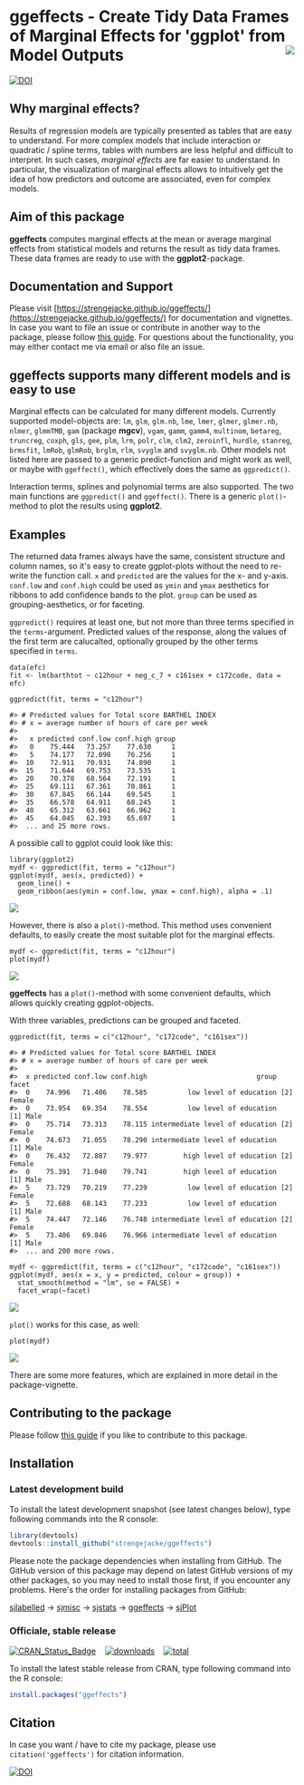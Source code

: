 # ggeffects - Create Tidy Data Frames of Marginal Effects for 'ggplot' from Model Outputs <img src="man/figures/logo.png" align="right" />

[![DOI](http://joss.theoj.org/papers/10.21105/joss.00772/status.svg)](https://doi.org/10.21105/joss.00772)

## Why marginal effects?

Results of regression models are typically presented as tables that are easy to understand. For more complex models that include interaction or quadratic / spline terms, tables with numbers are less helpful and difficult to interpret. In such cases, _marginal effects_ are far easier to understand. In particular, the visualization of marginal effects allows to intuitively get the idea of how predictors and outcome are associated, even for complex models. 

## Aim of this package

**ggeffects** computes marginal effects at the mean or average marginal effects from statistical models and returns the result as tidy data frames. These data frames are ready to use with the **ggplot2**-package.

## Documentation and Support

Please visit [https://strengejacke.github.io/ggeffects/](https://strengejacke.github.io/ggeffects/) for documentation and vignettes. In case you want to file an issue or contribute in another way to the package, please follow [this guide](CONTRIBUTING.md). For questions about the functionality, you may either contact me via email or also file an issue.

## ggeffects supports many different models and is easy to use

Marginal effects can be calculated for many different models. Currently supported model-objects are: `lm`, `glm`, `glm.nb`, `lme`, `lmer`, `glmer`, `glmer.nb`, `nlmer`, `glmmTMB`, `gam` (package **mgcv**), `vgam`, `gamm`, `gamm4`, `multinom`, `betareg`, `truncreg`, `coxph`, `gls`, `gee`, `plm`, `lrm`, `polr`, `clm`, `clm2`, `zeroinfl`, `hurdle`, `stanreg`, `brmsfit`, `lmRob`, `glmRob`, `brglm`, `rlm`, `svyglm` and `svyglm.nb`. Other models not listed here are passed to a generic predict-function and might work as well, or maybe with `ggeffect()`, which effectively does the same as `ggpredict()`.

Interaction terms, splines and polynomial terms are also supported. The two main functions are `ggpredict()` and `ggeffect()`. There is a generic `plot()`-method to plot the results using **ggplot2**.

## Examples

The returned data frames always have the same, consistent structure and column names, so it's easy to create ggplot-plots without the need to re-write the function call. `x` and `predicted` are the values for the x- and y-axis. `conf.low` and `conf.high` could be used as `ymin` and `ymax` aesthetics for ribbons to add confidence bands to the plot. `group` can be used as grouping-aesthetics, or for faceting.

`ggpredict()` requires at least one, but not more than three terms specified in the `terms`-argument. Predicted values of the response, along the values of the first term are calucalted, optionally grouped by the other terms specified in `terms`.

```
data(efc)
fit <- lm(barthtot ~ c12hour + neg_c_7 + c161sex + c172code, data = efc)

ggpredict(fit, terms = "c12hour")

#> # Predicted values for Total score BARTHEL INDEX 
#> # x = average number of hours of care per week 
#> 
#>   x predicted conf.low conf.high group
#>   0    75.444   73.257    77.630     1
#>   5    74.177   72.098    76.256     1
#>  10    72.911   70.931    74.890     1
#>  15    71.644   69.753    73.535     1
#>  20    70.378   68.564    72.191     1
#>  25    69.111   67.361    70.861     1
#>  30    67.845   66.144    69.545     1
#>  35    66.578   64.911    68.245     1
#>  40    65.312   63.661    66.962     1
#>  45    64.045   62.393    65.697     1
#>  ... and 25 more rows.
```

A possible call to ggplot could look like this:

```
library(ggplot2)
mydf <- ggpredict(fit, terms = "c12hour")
ggplot(mydf, aes(x, predicted)) +
  geom_line() +
  geom_ribbon(aes(ymin = conf.low, ymax = conf.high), alpha = .1)
```
![](man/figures/README-example-1.png)

However, there is also a `plot()`-method. This method uses convenient defaults, to easily create the most suitable plot for the marginal effects.

```
mydf <- ggpredict(fit, terms = "c12hour")
plot(mydf)
```
![](man/figures/README-example-2.png)

**ggeffects** has a `plot()`-method with some convenient defaults, which allows quickly creating ggplot-objects.

With three variables, predictions can be grouped and faceted.

```
ggpredict(fit, terms = c("c12hour", "c172code", "c161sex"))

#> # Predicted values for Total score BARTHEL INDEX 
#> # x = average number of hours of care per week 
#> 
#>  x predicted conf.low conf.high                           group      facet
#>  0    74.996   71.406    78.585          low level of education [2] Female
#>  0    73.954   69.354    78.554          low level of education   [1] Male
#>  0    75.714   73.313    78.115 intermediate level of education [2] Female
#>  0    74.673   71.055    78.290 intermediate level of education   [1] Male
#>  0    76.432   72.887    79.977         high level of education [2] Female
#>  0    75.391   71.040    79.741         high level of education   [1] Male
#>  5    73.729   70.219    77.239          low level of education [2] Female
#>  5    72.688   68.143    77.233          low level of education   [1] Male
#>  5    74.447   72.146    76.748 intermediate level of education [2] Female
#>  5    73.406   69.846    76.966 intermediate level of education   [1] Male
#>  ... and 200 more rows.

mydf <- ggpredict(fit, terms = c("c12hour", "c172code", "c161sex"))
ggplot(mydf, aes(x = x, y = predicted, colour = group)) +
  stat_smooth(method = "lm", se = FALSE) +
  facet_wrap(~facet)
```
![](man/figures/README-example-3.png)

`plot()` works for this case, as well:

```
plot(mydf)
```
![](man/figures/README-example-4.png)

There are some more features, which are explained in more detail in the package-vignette.

## Contributing to the package

Please follow [this guide](CONTRIBUTING.md) if you like to contribute to this package.

## Installation

### Latest development build

To install the latest development snapshot (see latest changes below), type following commands into the R console:

```r
library(devtools)
devtools::install_github("strengejacke/ggeffects")
```

Please note the package dependencies when installing from GitHub. The GitHub version of this package may depend on latest GitHub versions of my other packages, so you may need to install those first, if you encounter any problems. Here's the order for installing packages from GitHub:

[sjlabelled](https://github.com/strengejacke/sjlabelled) &rarr; [sjmisc](https://github.com/strengejacke/sjmisc) &rarr; [sjstats](https://github.com/strengejacke/sjstats) &rarr; [ggeffects](https://github.com/strengejacke/ggeffects) &rarr; [sjPlot](https://github.com/strengejacke/sjPlot)


### Officiale, stable release

[![CRAN_Status_Badge](http://www.r-pkg.org/badges/version/ggeffects)](https://cran.r-project.org/package=ggeffects)
&#160;&#160;
[![downloads](http://cranlogs.r-pkg.org/badges/ggeffects)](http://cranlogs.r-pkg.org/)
&#160;&#160;
[![total](http://cranlogs.r-pkg.org/badges/grand-total/ggeffects)](http://cranlogs.r-pkg.org/)

To install the latest stable release from CRAN, type following command into the R console:

```r
install.packages("ggeffects")
```

## Citation

In case you want / have to cite my package, please use `citation('ggeffects')` for citation information.

[![DOI](http://joss.theoj.org/papers/10.21105/joss.00772/status.svg)](https://doi.org/10.21105/joss.00772)
